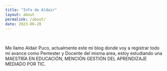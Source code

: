 ```yaml
---
title: "Info de Aldair"
layout: about
permalink: /about/
date: 2023-06-20
---
```


<br>

Me llamo Aldair Puco, actualmente este mi blog donde voy a registrar todo mi avance como Pentester y Docente del misma area, estoy estudiando una MAESTRÍA EN EDUCACIÓN, MENCIÓN GESTIÓN DEL APRENDIZAJE MEDIADO POR TIC.
